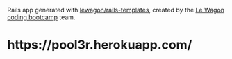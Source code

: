 Rails app generated with [lewagon/rails-templates](https://github.com/lewagon/rails-templates), created by the [Le Wagon coding bootcamp](https://www.lewagon.com) team.


<h1> <a> https://pool3r.herokuapp.com/ </a> </h1>
